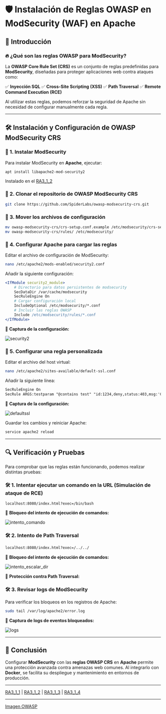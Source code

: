 # 🛡️ Instalación de Reglas OWASP en ModSecurity (WAF) en Apache

## 📌 Introducción

### 🔥 ¿Qué son las reglas OWASP para ModSecurity?
La **OWASP Core Rule Set (CRS)** es un conjunto de reglas predefinidas para **ModSecurity**, diseñadas para proteger aplicaciones web contra ataques como:

✅ **Inyección SQL**
✅ **Cross-Site Scripting (XSS)**
✅ **Path Traversal**
✅ **Remote Command Execution (RCE)**

Al utilizar estas reglas, podemos reforzar la seguridad de Apache sin necesidad de configurar manualmente cada regla.

---

## 🛠️ Instalación y Configuración de OWASP ModSecurity CRS

### 🔹 1. Instalar ModSecurity
Para instalar ModSecurity en **Apache**, ejecutar:
```bash
apt install libapache2-mod-security2
```
Instalado en el  [RA3_1_2](https://github.com/PPS10711021/RA3/edit/main/RA3/RA3_1/RA3_1_2)
### 🔹 2. Clonar el repositorio de OWASP ModSecurity CRS
```bash
git clone https://github.com/SpiderLabs/owasp-modsecurity-crs.git
```

### 🔹 3. Mover los archivos de configuración
```bash
mv owasp-modsecurity-crs/crs-setup.conf.example /etc/modsecurity/crs-setup.conf
mv owasp-modsecurity-crs/rules/ /etc/modsecurity/
```

### 🔹 4. Configurar Apache para cargar las reglas
Editar el archivo de configuración de ModSecurity:
```bash
nano /etc/apache2/mods-enabled/security2.conf
```

Añadir la siguiente configuración:
```apache
<IfModule security2_module>
    # Directorio para datos persistentes de modsecurity
    SecDataDir /var/cache/modsecurity
    SecRuleEngine On
    # Cargar configuración local
    IncludeOptional /etc/modsecurity/*.conf
    # Incluir las reglas OWASP
    Include /etc/modsecurity/rules/*.conf
</IfModule>
```
📸 **Captura de la configuración:**

![security2](https://github.com/PPS10711021/RA3/blob/main/RA3/RA3_1/assets/3_OWASP/security2.png)

### 🔹 5. Configurar una regla personalizada
Editar el archivo del host virtual:
```bash
nano /etc/apache2/sites-available/default-ssl.conf
```
Añadir la siguiente línea:
```apache
SecRuleEngine On
SecRule ARGS:testparam "@contains test" "id:1234,deny,status:403,msg:'Cazado por Ciberseguridad'"
```
📸 **Captura de la configuración:**

![defaultssl](https://github.com/PPS10711021/RA3/blob/main/RA3/RA3_1/assets/3_OWASP/defaultssl.png)

Guardar los cambios y reiniciar Apache:
```bash
service apache2 reload
```

---

## 🔍 Verificación y Pruebas

Para comprobar que las reglas están funcionando, podemos realizar distintas pruebas:

### 🛠️ **1. Intentar ejecutar un comando en la URL** (Simulación de ataque de RCE)
```bash
localhost:8080/index.html?exec=/bin/bash
```
📸 **Bloqueo del intento de ejecución de comandos:**

![intento_comando](https://github.com/PPS10711021/RA3/blob/main/RA3/RA3_1/assets/3_OWASP/intento_comando.png)

### 🛠️ **2. Intento de Path Traversal**
```bash
localhost:8080/index.html?exec=/../../
```
📸 **Bloqueo del intento de ejecución de comandos:**

![intento_escalar_dir](https://github.com/PPS10711021/RA3/blob/main/RA3/RA3_1/assets/3_OWASP/intento_escalar_dir.png)

📸 **Protección contra Path Traversal:**

### 🛠️ **3. Revisar logs de ModSecurity**
Para verificar los bloqueos en los registros de Apache:
```bash
sudo tail /var/log/apache2/error.log
```
📸 **Captura de logs de eventos bloqueados:**

![logs](https://github.com/PPS10711021/RA3/blob/main/RA3/RA3_1/assets/3_OWASP/logs.png)

---

## 🎯 Conclusión

Configurar **ModSecurity** con las **reglas OWASP CRS** en **Apache** permite una protección avanzada contra amenazas web comunes. Al integrarlo con **Docker**, se facilita su despliegue y mantenimiento en entornos de producción.

---

[RA3_1_1](https://github.com/PPS10711021/RA3/edit/main/RA3/RA3_1/RA3_1_1) | 
[RA3_1_2](https://github.com/PPS10711021/RA3/edit/main/RA3/RA3_1/RA3_1_2) | 
[RA3_1_3](https://github.com/PPS10711021/RA3/edit/main/RA3/RA3_1/RA3_1_3) | 
[RA3_1_4](https://github.com/PPS10711021/RA3/edit/main/RA3/RA3_1/RA3_1_4)

---

[Imagen OWASP](https://hub.docker.com/layers/pps10711021/pps_docker/owasp/images/sha256-9e2068c855c5265813e2e1243454707a58c832b1b65dcc8e1ceb2a31ccddb504)
